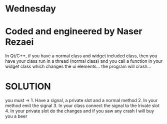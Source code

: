 # Wednesday
# Coded and engineered by Naser Rezaei

In Qt/C++, if you have a normal class and widget included class,
then you have your class run in a thread (normal class)
and you call a function in your widget class which changes the ui elements...
the program will crash...

# SOLUTION

you must ->
    1. Have a signal, a private slot and a normal method
    2. In your method emit the signal
    3. In your class connect the signal to the lrivate slot
    4. In your private slot do the changes and if you saw any crash I will buy you a beer

